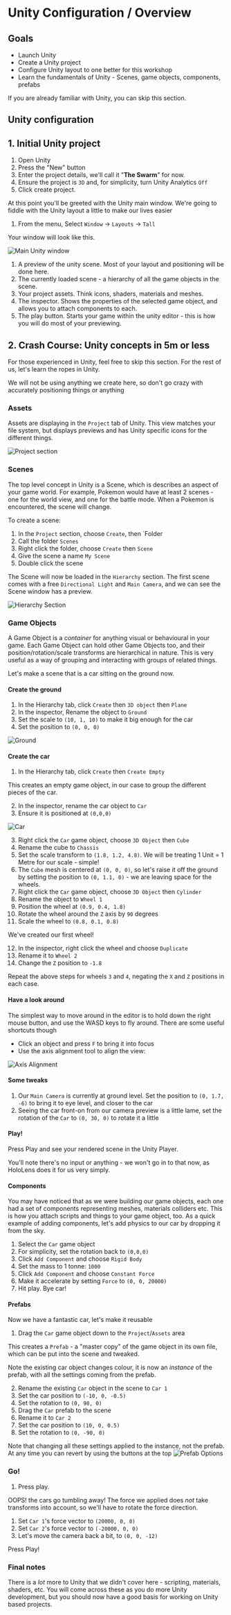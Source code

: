 # Unity Configuration / Overview

## Goals

* Launch Unity
* Create a Unity project
* Configure Unity layout to one better for this workshop
* Learn the fundamentals of Unity - Scenes, game objects, components, prefabs

If you are already familiar with Unity, you can skip this section.

## Unity configuration

## 1. Initial Unity project

1. Open Unity
2. Press the "New" button
3. Enter the project details, we'll call it "**The Swarm**" for now.
4. Ensure the project is `3D` and, for simplicity, turn Unity Analytics `Off`
5. Click create project.

At this point you'll be greeted with the Unity main window.  We're going to fiddle with the Unity layout a little
to make our lives easier
1. From the menu, Select `Window` -> `Layouts` -> `Tall`

Your window will look like this.

![Main Unity window](img/window-unity-main.png)

1. A preview of the unity scene.  Most of your layout and positioning will be done here.
2. The currently loaded scene - a hierarchy of all the game objects in the scene.
3. Your project assets.  Think icons, shaders, materials and meshes.
4. The inspector. Shows the properties of the selected game object, and allows you to attach components to each.
5. The play button. Starts your game within the unity editor - this is how you will do most of your previewing.

## 2. Crash Course: Unity concepts in 5m or less

For those experienced in Unity, feel free to skip this section.  For the rest of us, let's learn the ropes in Unity.

We will not be using anything we create here, so don't go crazy with accurately positioning things or anything

### Assets

Assets are displaying in the `Project` tab of Unity.  This view matches your file system, but displays previews and has
Unity specific icons for the different things.

![Project section](img/project-section.png)

### Scenes

The top level concept in Unity is a Scene, which is describes an aspect of your game world.  For example, Pokemon would have at 
least 2 scenes - one for the world view, and one for the battle mode.  When a Pokemon is encountered, the scene will change.

To create a scene:

1. In the `Project` section, choose `Create`, then `Folder
2. Call the folder `Scenes`
3. Right click the folder, choose `Create` then `Scene`
4. Give the scene a name `My Scene`
5. Double click the scene

The Scene will now be loaded in the `Hierarchy` section.  The first scene comes with a free `Directional Light` and `Main Camera`, and
we can see the Scene window has a preview.

![Hierarchy Section](img/hierarchy-section.png)

### Game Objects

A Game Object is a _container_ for anything visual or behavioural in your game.  Each Game Object can hold other Game Objects too, and their
position/rotation/scale transforms are hierarchical in nature.  This is very useful as a way of grouping and interacting with groups
of related things.  

Let's make a scene that is a car sitting on the ground now.

#### Create the ground

1. In the Hierarchy tab, click `Create` then `3D object` then `Plane`
2. In the inspector, Rename the object to `Ground`
3. Set the scale to `(10, 1, 10)` to make it big enough for the car
4. Set the position to `(0, 0, 0)`

![Ground](img/inspector-ground.png)

#### Create the car

1. In the Hierarchy tab, click `Create` then `Create Empty`

This creates an empty game object, in our case to group the different pieces of the car.

2. In the inspector, rename the car object to `Car`
3. Ensure it is positioned at `(0,0,0)`

![Car](img/hierarchy-car.png)

3. Right click the `Car` game object, choose `3D Object` then `Cube`
4. Rename the cube to `Chassis`
5. Set the scale transform to `(1.8, 1.2, 4.8)`.  We will be treating 1 Unit = 1 Metre for our scale - simple!
6. The `Cube` mesh is centered at `(0, 0, 0)`, so let's raise it off the ground by setting the position to `(0, 1.1, 0)` - we are leaving space for the wheels.
7. Right click the `Car` game object, choose `3D Object` then `Cylinder`
8. Rename the object to `Wheel 1`
9. Position the wheel at `(0.9, 0.4, 1.8)`
10. Rotate the wheel around the `Z` axis by `90` degrees
11. Scale the wheel to `(0.8, 0.1, 0.8)`

We've created our first wheel!

12. In the inspector, right click the wheel and choose `Duplicate`
13. Rename it to `Wheel 2`
14. Change the `Z` position to `-1.8`

Repeat the above steps for wheels `3` and `4`, negating the `X` and `Z` positions in each case.

#### Have a look around

The simplest way to move around in the editor is to hold down the right mouse button, and use the WASD keys to fly around.  There are some useful shortcuts though

* Click an object and press `F` to bring it into focus
* Use the axis alignment tool to align the view: 

![Axis Alignment](img/doodad-axis-alignment.png)

#### Some tweaks

1. Our `Main Camera` is currently at ground level.  Set the position to `(0, 1.7, -6)` to bring it to eye level, and closer to the car
2. Seeing the car front-on from our camera preview is a little lame, set the rotation of the `Car` to `(0, 30, 0)` to rotate it a little

#### Play!

Press Play and see your rendered scene in the Unity Player.

You'll note there's no input or anything - we won't go in to that now, as HoloLens does it for us very simply.

#### Components

You may have noticed that as we were building our game objects, each one had a set of components representing meshes, materials colliders etc.  This is how you attach scripts and things to your game object, too.  As a quick example of adding components, let's add physics to our car by dropping it from the sky.

1. Select the `Car` game object
2. For simplicity, set the rotation back to `(0,0,0)`
2. Click `Add Component` and choose `Rigid Body`
3. Set the mass to 1 tonne: `1000`
4. Click `Add Component` and choose `Constant Force`
5. Make it accelerate by setting `Force` to `(0, 0, 20000)`
6. Hit play. Bye car!

#### Prefabs

Now we have a fantastic car, let's make it reusable

1. Drag the `Car` game object down to the `Project`/`Assets` area

This creates a `Prefab` - a "master copy" of the game object in its own file, which can be put into the scene and tweaked.

Note the existing car object changes colour, it is now an _instance_ of the prefab, with all the settings coming from the prefab.

2. Rename the existing `Car` object in the scene to `Car 1`
3. Set the car position to `(-10, 0, -0.5)`
4. Set the rotation to `(0, 90, 0)`
5. Drag the `Car` prefab to the scene
6. Rename it to `Car 2`
7. Set the car position to `(10, 0, 0.5)`
8. Set the rotation to `(0, -90, 0)`

Note that changing all these settings applied to the instance, not the prefab.  At any time you can revert by using the buttons at the top
![Prefab Options](img/prefab-options.png)

### Go!

1. Press play.

OOPS! the cars go tumbling away! The force we applied does _not_ take transforms into account, so we'll have to rotate the force direction.

1. Set `Car 1`'s force vector to `(20000, 0, 0)`
2. Set `Car 2`'s force vector to `(-20000, 0, 0)`
3. Let's move the camera back a bit, to `(0, 0, -12)`

Press Play!

### Final notes

There is a _lot_ more to Unity that we didn't cover here - scripting, materials, shaders, etc.  You will come across these as you do more Unity development, but you should now have a good basis for working on Unity based projects.